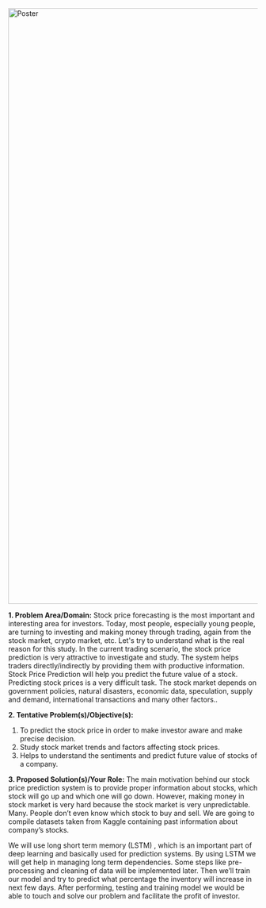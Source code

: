 <img width="1201" alt="Poster" src="https://github.com/user-attachments/assets/80f4e78b-a98c-4143-961c-ce14e40fdeda">



**1. Problem Area/Domain:**
Stock price forecasting is the most important and interesting area for investors.
Today, most people, especially young people, are turning to investing and making money through trading, again from the stock market, crypto market, etc. 
Let's try to understand what is the real reason for this study. In the current trading scenario, the stock price prediction is very attractive to investigate and study. 
The system helps traders directly/indirectly by providing them with productive information. 
Stock Price Prediction will help you predict the future value of a stock.
Predicting stock prices is a very difficult task. 
The stock market depends on government policies, natural disasters, economic data, speculation, supply and demand, international transactions and many other factors..

**2. Tentative Problem(s)/Objective(s):**
1. To predict the stock price in order to make investor aware and make
precise decision.
2. Study stock market trends and factors affecting stock prices.
3. Helps to understand the sentiments and predict future value of stocks of a company.

   
**3. Proposed Solution(s)/Your Role:**
The main motivation behind our stock price prediction system is to provide proper information about stocks, which stock will go up and which one will go down.
However, making money in stock market is very hard because the stock market is very unpredictable.
Many. People don’t even know which stock to buy and sell. We are going to compile datasets taken from Kaggle containing past information about company’s stocks.

We will use long short term memory (LSTM) , which is an important part of deep learning and basically used for prediction systems. 
By using LSTM we will get help in managing long term dependencies. Some steps like pre-processing and cleaning of data will be implemented later. Then we’ll train
our model and try to predict what percentage the inventory will increase in next few days. After performing, testing and training model we would be able to touch
and solve our problem and facilitate the profit of investor.
